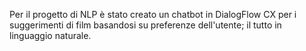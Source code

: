 Per il progetto di NLP è stato creato un chatbot in DialogFlow CX per i suggerimenti di film basandosi su preferenze dell'utente; il tutto in linguaggio naturale.